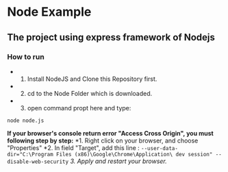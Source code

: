 # Node Example
##

## The project using express framework of Nodejs

### How to run

* 1. Install NodeJS and Clone this Repository first.
* 2. cd to the Node Folder which is downloaded.
* 3. open command propt here and type: 
```
node node.js
```

**If your browser's console return error "Access Cross Origin", you must following step by step:**
    *1. Right click on your browser, and choose "Properties" 
    *2. In field "Target", add this line : 
     ```
     --user-data-dir="C:\Program Files (x86)\Google\Chrome\Application\ dev session" --disable-web-security
     ```
    *3. Apply and restart your browser.*
     
